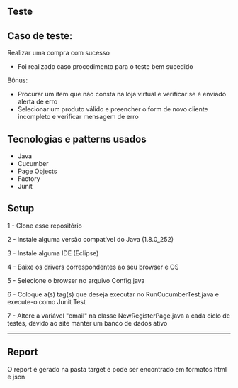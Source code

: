 ## Teste
## Caso de teste:

Realizar uma compra com sucesso

- Foi realizado caso procedimento para o teste bem sucedido 

Bônus:
- Procurar um item que não consta na loja virtual e verificar se é enviado alerta de erro
- Selecionar um produto válido e preencher o form de novo cliente incompleto e verificar mensagem de erro

## Tecnologias e patterns usados
- Java
- Cucumber
- Page Objects
- Factory
- Junit

## Setup
1 - Clone esse repositório

2 - Instale alguma versão compatível do Java (1.8.0_252)

3 - Instale alguma IDE (Eclipse)

4 - Baixe os drivers correspondentes ao seu browser e OS

5 - Selecione o browser no arquivo Config.java

6 - Coloque a(s) tag(s) que deseja executar no RunCucumberTest.java e execute-o como Junit Test

7 - Altere a variável "email" na classe NewRegisterPage.java a cada ciclo de testes, devido ao site manter um banco de dados ativo

---

## Report
O report é gerado na pasta target e pode ser encontrado em formatos html e json
